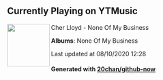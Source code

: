 ## Currently Playing on YTMusic

[<img align="left" width="100" src="https://lh3.googleusercontent.com/2kaDZdEdKfVdFZgmJaWbYLFIIxhRZmVxCzl8pZTHzBzTkyZj9GjtIYifh8qfRBTEtUx-U540uQtaR8pA9Q">](https://music.youtube.com/channel/UC_Plcc9JrHvJKfqePUm8vnQ)

Cher Lloyd - None Of My Business

**Albums**: None Of My Business

Last updated at 08/10/2020 12:28

#### Generated with [20chan/github-now](https://github.com/20chan/github-now)


<!--
**20chan/20chan** is a ✨ _special_ ✨ repository because its `README.md` (this file) appears on your GitHub profile.

Here are some ideas to get you started:

- 🔭 I’m currently working on ...
- 🌱 I’m currently learning ...
- 👯 I’m looking to collaborate on ...
- 🤔 I’m looking for help with ...
- 💬 Ask me about ...
- 📫 How to reach me: ...
- 😄 Pronouns: ...
- ⚡ Fun fact: ...
-->
